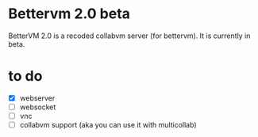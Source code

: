 # Bettervm 2.0 beta
BetterVM 2.0 is a recoded collabvm server (for bettervm). It is currently in beta.
# to do
- [x] webserver
- [ ] websocket
- [ ] vnc
- [ ] collabvm support (aka you can use it with multicollab)
